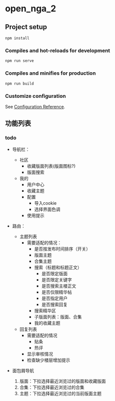 # open_nga_2

## Project setup
```
npm install
```

### Compiles and hot-reloads for development
```
npm run serve
```

### Compiles and minifies for production
```
npm run build
```

### Customize configuration
See [Configuration Reference](https://cli.vuejs.org/config/).

## 功能列表

### todo 
 - 导航栏：
   - 社区
     - 收藏版面列表(版面图标?)
     - 版面搜索
   - 我的
     - 用户中心
     - 收藏主题
     - 配置
       - 导入cookie
       - 选择界面色调
     - 使用提示
 
 - 路由：
   - 主题列表
     - 需要适配的情况：
       - 是否按发布时间排序（开关）
       - 版面主题
       - 合集主题
       - 搜索（标题和标题正文）
         - 是否限定版面
         - 是否限定关键字
         - 是否搜索主楼正文
         - 是否仅限精华帖
         - 是否指定用户
         - 是否搜索回复
       - 搜索精华区
       - 子版面列表：版面、合集
       - 我的收藏主题
   - 回复列表
     - 需要适配的情况
       - 贴条
       - 热评
     - 显示审核情况
     - 检查缺少楼层增加提示
 - 面包屑导航
   1. 版面：下拉选择最近浏览过的版面和收藏版面
   2. 合集：下拉选择最近浏览过的合集
   3. 主题：下拉选择最近浏览过的当前版面主题
   
